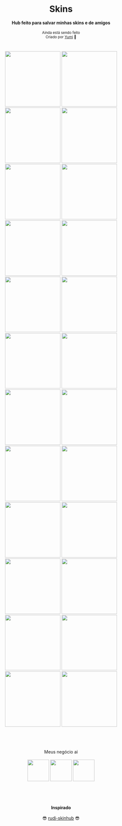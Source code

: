 <h1 align="center">Skins</h1>
<div align="center">
  <strong>Hub feito para salvar minhas skins e de amigos</strong>
</div>
<br>
<div align="center">
  <sub>Ainda está sendo feito<br>Criado por
  <a href="https://osu.ppy.sh/users/13819731">Yumi</a> 💙
</div>

#

<p align="center">
  <a href="players/yumiihsz/yumiihsz.md">
    <img src="https://a.ppy.sh/13819731"
         width="180"
         height="180"></a>
  <a href="https://github.com/Kurumiww/w/blob/main/skins.md">
    <img src="https://a.ppy.sh/11415687"
         width="180"
         height="180"></a>
 <a href="players/minpz/minpz.md">
  <img src="https://a.ppy.sh/10159709"  
       width="180"
       height="180"></a>
  <a href="players/hirata/hirata.md">
  <img src="https://a.ppy.sh/10188022"
       width="180"
       height="180"></a>
<br>
  <a href="players/ouran/ouran.md">
  <img src="https://a.ppy.sh/12021503"
       width="180"
       height="180"></a>
  <a href="players/julinha/julinha.md">
  <img src="https://a.ppy.sh/14878058"
       width="180"
       height="180"></a>
    <a href="players/takenohana/takenohana.md">
  <img src="https://a.ppy.sh/3628613"
       width="180"
       height="180"></a>
      <a href="players/eduzenhooo/eduzenhooo.md">
  <img src="https://a.ppy.sh/18406506"
       width="180"
       height="180"></a>
<br>
      <a href="players/l3af/l3af.md">
  <img src="https://a.ppy.sh/14127691"
       width="180"
       height="180"></a>
       <a href="players/kannyaws/kannyaws.md">
  <img src="https://a.ppy.sh/5364823"
       width="180"
       height="180"></a>
       <a href="players/linbunnysz/linbunnysz.md">
  <img src="https://a.ppy.sh/14918386"
       width="180"
       height="180"></a>
      <a href="players/finalbang4/finalbang4.md">
  <img src="https://a.ppy.sh/5221058"
       width="180"
       height="180"></a>
<br>
      <a href="players/qiqi/qiqi.md">
  <img src="https://a.ppy.sh/15251627"
       width="180"
       height="180"></a>
      <a href="players/exxotl/Exxotl.md">
  <img src="https://a.ppy.sh/15225729"
       width="180"
       height="180"></a>
    <a href="players/serasona/serasona.md">
  <img src="https://a.ppy.sh/17728999"
       width="180"
       height="180"></a>
      <a href="players/saewon/saewon.md">
  <img src="https://a.ppy.sh/12855946"
       width="180"
       height="180"></a>
<br>
      <a href="players/xasuna/xasuna.md">
  <img src="https://a.ppy.sh/7875811"
       width="180"
       height="180"></a>
      <a href="players/minhocaloka//minhocaloka.md">
  <img src="https://a.ppy.sh/10651184"
       width="180"
       height="180"></a>
      <a href="players/vitorskull/vitorskull.md">
        <img src="https://a.ppy.sh/10223298"
             width="180"
             height="180"></a>
      <a href="players/meias/meias.md">
    <img src="https://a.ppy.sh/18563131"
         width="180"
         height="180"></a>
<br>
      <a href="players/credible1/credible1.md">
    <img src="https://a.ppy.sh/22907823"
         width="180"
         height="180"></a>
      <a href="players/kaikebr/kaikebr.md">
    <img src="https://a.ppy.sh/13721982"
         width="180"
         height="180"></a>
      <a href="players/showbr/showbr.md">
    <img src="https://a.ppy.sh/11693501"
         width="180"
         height="180"></a>
        <a href="players/sasori/sasori.md">
    <img src="https://a.ppy.sh/13926341"
         width="180"
         height="180"></a>

#

<br>
    <p align="center">
      Meus negócio ai <br><br>
   <a href="https://twitter.com/yumiizada">
  <img src="https://i.imgur.com/PUQ5uWf.png"
       width="70"
       height="70"></a>
  <a href="https://www.twitch.tv/yumiihsz">
  <img src="https://i.imgur.com/HM030lk.png"
       width="70"
       height="70"></a>
  <a href="https://www.last.fm/user/YumiihSZ">
  <img src="https://i.imgur.com/psfZjnk.png"
       width="70"
       height="70"></a>
<br>
  <br></br>
   </p>

#

<p align="center">
  <b>Inspirado</b><br><br>
   😎 <a href="https://github.com/rudj-skinhub/woal">rudj-skinhub</a> 😎
</p>
